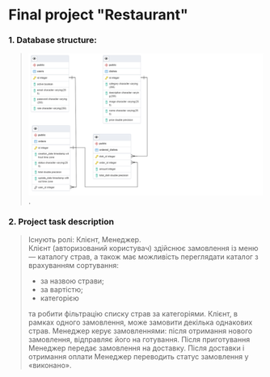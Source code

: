 # Final project "Restaurant"

### 1. Database structure:
   >![alt text](dbSheme.pgerd.png)​.
### 2. Project task description
   >Існують ролі: Клієнт, Менеджер.  
   >Клієнт (авторизований користувач) здійснює замовлення із меню — каталогу страв, а також
   >має можливість переглядати каталог з врахуванням сортування:
   > - за назвою страви;
   > - за вартістю;
   > - категорією
   >   
   > та робити фільтрацію списку страв за категоріями. Клієнт, в рамках одного замовлення, може
   > замовити декілька однакових страв.
   > Менеджер керує замовленнями: після отримання нового замовлення, відправляє його на
   > готування. Після приготування Менеджер передає замовлення на доставку. Після доставки і
   > отримання оплати Менеджер переводить статус замовлення у «виконано».

